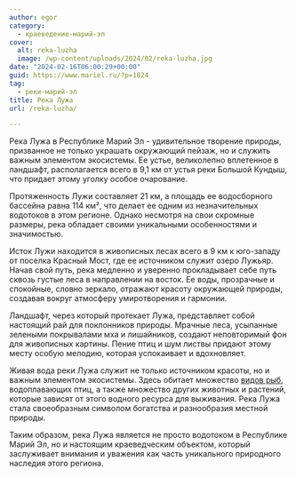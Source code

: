 ```yaml
---
author: egor
category:
  - краеведение-марий-эл
cover:
  alt: reka-luzha
  image: /wp-content/uploads/2024/02/reka-luzha.jpg
date: "2024-02-16T06:00:29+00:00"
guid: https://www.mariel.ru/?p=1824
tag:
  - реки-марий-эл
title: Река Лужа
url: /reka-luzha/

---
```

Река Лужа в Республике Марий Эл \- удивительное творение природы, призванное не только украшать окружающий пейзаж, но и служить важным элементом экосистемы. Ее устье, великолепно вплетенное в ландшафт, располагается всего в 9,1 км от устья реки Большой Кундыш, что придает этому уголку особое очарование.

Протяженность Лужи составляет 21 км, а площадь ее водосборного бассейна равна 114 км², что делает ее одним из незначительных водотоков в этом регионе. Однако несмотря на свои скромные размеры, река обладает своими уникальными особенностями и значимостью.

Исток Лужи находится в живописных лесах всего в 9 км к юго-западу от поселка Красный Мост, где ее источником служит озеро Лужьяр. Начав свой путь, река медленно и уверенно прокладывает себе путь сквозь густые леса в направлении на восток. Ее воды, прозрачные и спокойные, словно зеркало, отражают красоту окружающей природы, создавая вокруг атмосферу умиротворения и гармонии.

Ландшафт, через который протекает Лужа, представляет собой настоящий рай для поклонников природы. Мрачные леса, усыпанные зелеными покрывалами мха и лишайников, создают неповторимый фон для живописных картины. Пение птиц и шум листвы придают этому месту особую мелодию, которая успокаивает и вдохновляет.

Живая вода реки Лужа служит не только источником красоты, но и важным элементом экосистемы. Здесь обитает множество [видов рыб](/rybnaya-dusha/), водоплавающих птиц, а также множество других животных и растений, которые зависят от этого водного ресурса для выживания. Река Лужа стала своеобразным символом богатства и разнообразия местной природы.

Таким образом, река Лужа является не просто водотоком в Республике Марий Эл, но и настоящим краеведческим объектом, который заслуживает внимания и уважения как часть уникального природного наследия этого региона.
